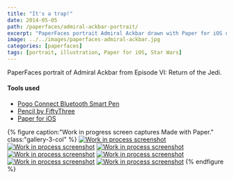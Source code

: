```yaml
---
title: "It's a trap!"
date: 2014-05-05
path: /paperfaces/admiral-ackbar-portrait/
excerpt: "PaperFaces portrait Admiral Ackbar drawn with Paper for iOS on an iPad."
image: ../../images/paperfaces-admiral-ackbar.jpg
categories: [paperfaces]
tags: [portrait, illustration, Paper for iOS, Star Wars]
---
```


PaperFaces portrait of Admiral Ackbar from Episode VI: Return of the Jedi.

#### Tools used

- [Pogo Connect Bluetooth Smart Pen](https://www.amazon.com/gp/product/B009K448L4/ref=as_li_ss_tl?ie=UTF8&camp=1789&creative=390957&creativeASIN=B009K448L4&linkCode=as2&tag=mademist-20)
- [Pencil by FiftyThree](https://www.amazon.com/FiftyThree-Digital-Stylus-Pencil-iPhone/dp/B01JJBUYR4/ref=as_li_ss_tl?keywords=pencil+53&qid=1550586265&s=gateway&sr=8-3&linkCode=ll1&tag=mademist-20&linkId=0134793cb840affff60f2e45a7f64678&language=en_US)
- [Paper for iOS](https://paper.bywetransfer.com/)

{% figure caption:"Work in progress screen captures Made with Paper." class:"gallery-3-col" %}
[![Work in process screenshot](../../images/paperfaces-admiral-ackbar-process-1-600.jpg)](../../images/paperfaces-admiral-ackbar-process-1-lg.jpg) [![Work in process screenshot](../../images/paperfaces-admiral-ackbar-process-2-600.jpg)](../../images/paperfaces-admiral-ackbar-process-2-lg.jpg) [![Work in process screenshot](../../images/paperfaces-admiral-ackbar-process-3-600.jpg)](../../images/paperfaces-admiral-ackbar-process-3-lg.jpg) [![Work in process screenshot](../../images/paperfaces-admiral-ackbar-process-4-600.jpg)](../../images/paperfaces-admiral-ackbar-process-4-lg.jpg) [![Work in process screenshot](../../images/paperfaces-admiral-ackbar-process-5-600.jpg)](../../images/paperfaces-admiral-ackbar-process-5-lg.jpg) [![Work in process screenshot](../../images/paperfaces-admiral-ackbar-process-6-600.jpg)](../../images/paperfaces-admiral-ackbar-process-6-lg.jpg) [![Work in process screenshot](../../images/paperfaces-admiral-ackbar-process-7-600.jpg)](../../images/paperfaces-admiral-ackbar-process-7-lg.jpg)
{% endfigure %}
